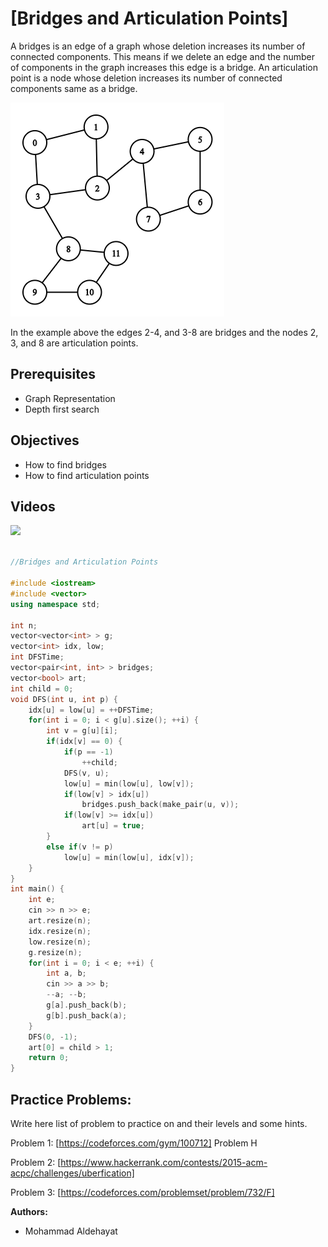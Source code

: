 # [Bridges and Articulation Points]
A bridges is an edge of a graph whose deletion increases its number of connected components. This means if we delete an edge and the number of components in the graph increases this edge is a bridge.
An articulation point is a node whose deletion increases its number of connected components same as a bridge.

![](https://github.com/Hiasat/JordanCP/blob/master/resources/bridges_graph.png?raw=true)

In the example above the edges 2-4, and 3-8 are bridges and the nodes 2, 3, and 8 are articulation points.

## Prerequisites

* Graph Representation
* Depth first search

## Objectives

* How to find bridges
* How to find articulation points

## Videos 

[![](https://img.youtube.com/vi/VpjykHVul2s/0.jpg)](https://www.youtube.com/watch?v=VpjykHVul2s)

```cpp

//Bridges and Articulation Points

#include <iostream>	
#include <vector>
using namespace std;

int n;
vector<vector<int> > g;
vector<int> idx, low;
int DFSTime;
vector<pair<int, int> > bridges;
vector<bool> art;
int child = 0;
void DFS(int u, int p) {
	idx[u] = low[u] = ++DFSTime;
	for(int i = 0; i < g[u].size(); ++i) {
		int v = g[u][i];
		if(idx[v] == 0) {
			if(p == -1)
				++child;
			DFS(v, u);
			low[u] = min(low[u], low[v]);
			if(low[v] > idx[u])
				bridges.push_back(make_pair(u, v));
			if(low[v] >= idx[u])
				art[u] = true;
		}
		else if(v != p)
			low[u] = min(low[u], idx[v]);
	}
}
int main() {
	int e;
	cin >> n >> e;
	art.resize(n);
	idx.resize(n);
	low.resize(n);
	g.resize(n);
	for(int i = 0; i < e; ++i) {
		int a, b;
		cin >> a >> b;
		--a; --b;
		g[a].push_back(b);
		g[b].push_back(a);
	}
	DFS(0, -1);
	art[0] = child > 1;
	return 0;
}
```

## Practice Problems:

Write here list of problem to practice on and their levels and some hints.

Problem 1: [https://codeforces.com/gym/100712] Problem H

Problem 2: [https://www.hackerrank.com/contests/2015-acm-acpc/challenges/uberfication]

Problem 3: [https://codeforces.com/problemset/problem/732/F]

**Authors:**
* Mohammad Aldehayat
